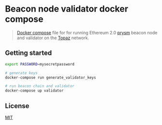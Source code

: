 # Beacon node validator docker compose

> [Docker compose](https://github.com/docker/compose) file for for running Ethereum 2.0 [prysm](https://github.com/prysmaticlabs/prysm) beacon node and validator on the [Topaz](https://beacon.etherscan.io/) network.

## Getting started

```bash
export PASSWORD=mysecretpassword

# generate keys
docker-compose run generate_validator_keys

# run beacon chain and validator
docker-compose up validator
```

## License

[MIT](LICENSE)
